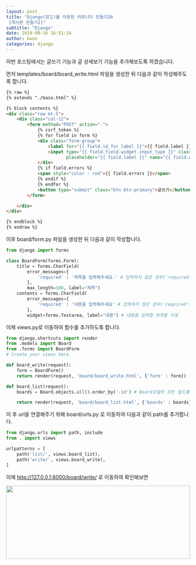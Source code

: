 ```yaml
---
layout: post
title: "Django(장고)를 이용한 커뮤니티 만들기10
 [게시판 만들기2]"
subtitle: "Django"
date: 2019-09-16 16:51:14
author: kwon
categories: django
---
```

이번 포스팅에서는 글쓰기 기능과 글 상세보기 기능을 추가해보도록 하겠습니다.

먼저 templates/board/board_write.html 파일을 생성한 뒤 다음과 같이 작성해주도록 합니다.

```html
{% raw %}
{% extends "./base.html" %}

{% block contents %}
<div class="row mt-5">
    <div class="col-12">
        <form method="POST" action=".">
            {% csrf_token %}
            {% for field in form %}
            <div class="form-group">
                <label for="{{ field.id_for_label }}">{{ field.label }}</label>
                <input type="{{ field.field.widget.input_type }}" class="form-control" id="{{ field.id_for_label }}"
                       placeholder="{{ field.label }}" name="{{ field.name }}" />
            </div>
            {% if field.errors %}
            <span style="color : red">{{ field.errors }}</span>
            {% endif %}
            {% endfor %}
            <button type="submit" class="btn btn-primary">글쓰기</button>
        </form>

    </div>
</div>

{% endblock %}
{% endraw %}
```

이후 board/form.py 파일을 생성한 뒤 다음과 같이 작성합니다.

```python
from django import forms

class BoardForm(forms.Form):
    title = forms.CharField(
        error_messages={
            'required' : '제목을 입력해주세요.' # 입력하지 않은 경우('required'키에 저장) 에러메시지 지정
        },
        max_length=100, label="제목")
    contents = forms.CharField(
        error_messages={
            'required' : '내용을 입력해주세요' # 입력하지 않은 경우('required'키에 저장) 에러메시지 지정
        },
        widget=forms.Textarea, label="내용") # 내용를 입력할 위젯을 지정

```

이제 views.py로 이동하여 함수를 추가하도록 합니다.

```python
from django.shortcuts import render
from .models import Board
from .forms import BoardForm
# Create your views here.

def board_write(request):
    form = BoardForm()
    return render(request, 'board/board_write.html', {'form' : form})

def board_list(request):
    boards = Board.objects.all().order_by('-id') # Board모델의 모든 필드를 가져와 id의 역순으로 가져옴(최신글을 맨위로 올림)

    return render(request, 'board/board_list.html', {'boards' : boards})
```

이 후 url을 연결해주기 위해 board/urls.py 로 이동하여 다음과 같이 path를 추가합니다.

```python
from django.urls import path, include
from . import views

urlpatterns = [
    path('list/', views.board_list),
    path('write/', views.board_write),
]
```

이제 http://127.0.0.1:8000/board/write/ 로 이동하여 확인해보면


<div style="width: 100%; height: 200px;">
    <img src="https://kyu9341.github.io/assets/django34.png" style="width: 100%
    ; height: 200px;">
</div>
